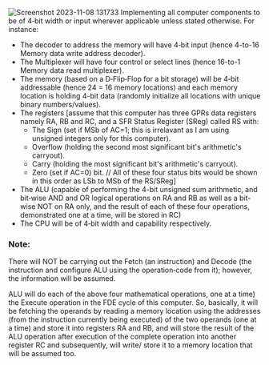 ![Screenshot 2023-11-08 131733](https://github.com/EzeobiO/Projects/assets/143557674/b746bbc1-5c4a-43bd-8cba-7d2d95e7e4d6)
Implementing all computer components to be of 4‐bit width or input wherever applicable unless stated otherwise.
For instance:
- The decoder to address the memory will have 4‐bit input (hence 4-to-16 Memory data write address decoder).
- The Multiplexer will have four control or select lines (hence 16-to-1 Memory data read multiplexer).
- The memory (based on a D‐Flip‐Flop for a bit storage) will be 4‐bit addressable (hence 24 = 16 memory locations) and each memory location is holding 4-bit data (randomly initialize all locations with unique binary numbers/values).
- The registers [assume that this computer has three GPRs data registers namely RA, RB and RC, and a SFR Status Register (SReg) called RS with:
  - The Sign (set if MSb of AC=1; this is irrelavant as I am using unsigned integers only for this computer).
  - Overflow (holding the second most significant bit's arithmetic's carryout).
  - Carry (holding the most significant bit's arithmetic's carryout).
  - Zero (set if AC=0) bit.
// All of these four status bits would be shown in this order as LSb to MSb of the RS/SReg]
- The ALU (capable of performing the 4-bit unsigned sum arithmetic, and bit‐wise AND and OR logical operations on RA and RB as well
as a bit-wise NOT on RA only, and the result of each of these four operations, demonstrated one at a time, will be stored in RC)
- The CPU will be of 4‐bit width and capability respectively.

### Note:
There will NOT be carrying out the Fetch (an instruction) and Decode (the instruction and configure ALU using the operation‐code from it); however, the information will be assumed.

ALU will do each of the above four mathematical operations, one at a time) the Execute operation in the FDE cycle of this computer. So, basically, it will be fetching the operands by reading a memory location using the addresses (from the instruction currently being executed) of the two operands (one at a time) and store it into registers RA and RB, and will store the result of the ALU operation after execution of the complete operation into another register RC and subsequently, will write/
store it to a memory location that will be assumed too.
